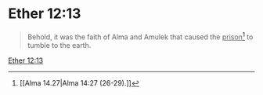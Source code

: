 # Ether 12:13

> Behold, it was the faith of Alma and Amulek that caused the <u>prison</u>[^a] to tumble to the earth.

[Ether 12:13](https://www.churchofjesuschrist.org/study/scriptures/bofm/ether/12?lang=eng&id=p13#p13)


[^a]: [[Alma 14.27|Alma 14:27 (26-29).]]
